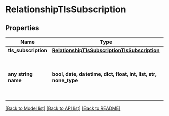 # RelationshipTlsSubscription


## Properties
Name | Type | Description | Notes
------------ | ------------- | ------------- | -------------
**tls_subscription** | [**RelationshipTlsSubscriptionTlsSubscription**](RelationshipTlsSubscriptionTlsSubscription.md) |  | [optional] 
**any string name** | **bool, date, datetime, dict, float, int, list, str, none_type** | any string name can be used but the value must be the correct type | [optional]

[[Back to Model list]](../README.md#documentation-for-models) [[Back to API list]](../README.md#documentation-for-api-endpoints) [[Back to README]](../README.md)


